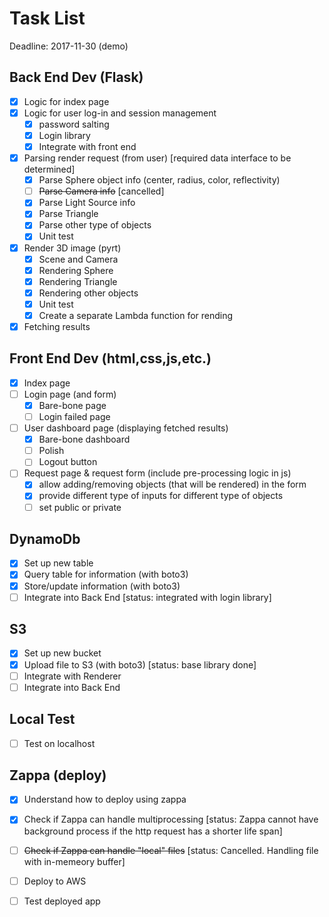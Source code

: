 # Task List

Deadline: 2017-11-30 (demo)


## Back End Dev (Flask)
- [x] Logic for index page
- [x] Logic for user log-in and session management 
	- [x] password salting
	- [x] Login library
	- [x] Integrate with front end
- [x] Parsing render request (from user) [required data interface to be determined]
  - [x] Parse Sphere object info (center, radius, color, reflectivity)
  - [ ] ~~Parse Camera info~~ [cancelled]
  - [x] Parse Light Source info
  - [x] Parse Triangle
  - [x] Parse other type of objects
  - [x] Unit test
- [x] Render 3D image (pyrt)
  - [x] Scene and Camera
  - [x] Rendering Sphere
  - [x] Rendering Triangle
  - [x] Rendering other objects
  - [x] Unit test
  - [x] Create a separate Lambda function for rending  
- [x] Fetching results

## Front End Dev (html,css,js,etc.)
- [x] Index page
- [ ] Login page (and form)
  - [x] Bare-bone page
  - [ ] Login failed page
- [ ] User dashboard page (displaying fetched results)
  - [x] Bare-bone dashboard
  - [ ] Polish
   - [ ] Logout button
- [ ] Request page & request form (include pre-processing logic in js)
  - [x] allow adding/removing objects (that will be rendered) in the form
  - [x] provide different type of inputs for different type of objects
  - [ ] set public or private
## DynamoDb
- [x] Set up new table
- [x] Query table for information (with boto3)
- [x] Store/update information (with boto3)
- [ ] Integrate into Back End [status: integrated with login library]

## S3
- [x] Set up new bucket
- [X] Upload file to S3 (with boto3) [status: base library done]
- [ ] Integrate with Renderer
- [ ] Integrate into Back End

## Local Test
- [ ] Test on localhost

## Zappa (deploy)
- [x] Understand how to deploy using zappa
- [x] Check if Zappa can handle multiprocessing [status: Zappa cannot have background process if the http request has a shorter life span]

- [ ] ~~Check if Zappa can handle "local" files~~ [status: Cancelled. Handling file with in-memeory buffer]
- [ ] Deploy to AWS
- [ ] Test deployed app
